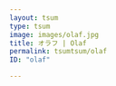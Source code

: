 ```yaml
---
layout: tsum
type: tsum
image: images/olaf.jpg
title: オラフ | Olaf
permalink: tsumtsum/olaf
ID: "olaf"

---
```


